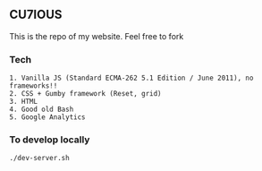 ## CU7IOUS

This is the repo of my website. Feel free to fork

### Tech
```
1. Vanilla JS (Standard ECMA-262 5.1 Edition / June 2011), no frameworks!!
2. CSS + Gumby framework (Reset, grid)
3. HTML
4. Good old Bash
5. Google Analytics
```

### To develop locally
```sh
./dev-server.sh
```
